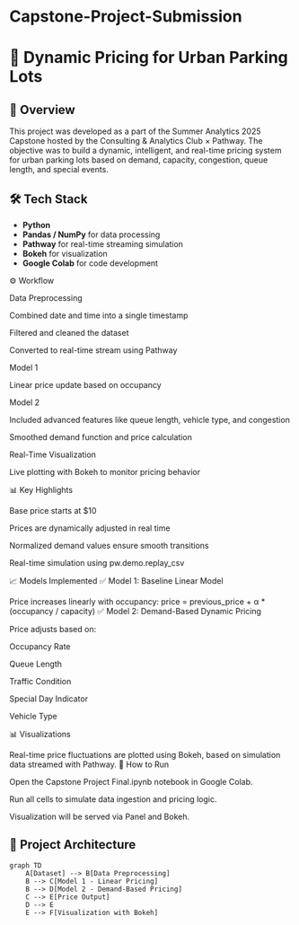 # Capstone-Project-Submission
# 🚗 Dynamic Pricing for Urban Parking Lots

## 📌 Overview
This project was developed as a part of the Summer Analytics 2025 Capstone hosted by the Consulting & Analytics Club × Pathway. The objective was to build a dynamic, intelligent, and real-time pricing system for urban parking lots based on demand, capacity, congestion, queue length, and special events.

## 🛠️ Tech Stack
- **Python**
- **Pandas / NumPy** for data processing
- **Pathway** for real-time streaming simulation
- **Bokeh** for visualization
- **Google Colab** for code development

⚙️ Workflow

 Data Preprocessing

 Combined date and time into a single timestamp

 Filtered and cleaned the dataset

Converted to real-time stream using Pathway

 Model 1

Linear price update based on occupancy

 Model 2

Included advanced features like queue length, vehicle type, and congestion

Smoothed demand function and price calculation

Real-Time Visualization

Live plotting with Bokeh to monitor pricing behavior

📊 Key Highlights

 Base price starts at $10

Prices are dynamically adjusted in real time

Normalized demand values ensure smooth transitions

Real-time simulation using pw.demo.replay_csv

📈 Models Implemented
✅ Model 1: Baseline Linear Model

Price increases linearly with occupancy:
price = previous_price + α * (occupancy / capacity)
✅ Model 2: Demand-Based Dynamic Pricing

Price adjusts based on:

 Occupancy Rate

Queue Length

Traffic Condition

Special Day Indicator

 Vehicle Type

📊 Visualizations

Real-time price fluctuations are plotted using Bokeh, based on simulation data streamed with Pathway.
📝 How to Run

Open the Capstone Project Final.ipynb notebook in Google Colab.

Run all cells to simulate data ingestion and pricing logic.

Visualization will be served via Panel and Bokeh.
## 🧠 Project Architecture

```mermaid
graph TD
    A[Dataset] --> B[Data Preprocessing]
    B --> C[Model 1 - Linear Pricing]
    B --> D[Model 2 - Demand-Based Pricing]
    C --> E[Price Output]
    D --> E
    E --> F[Visualization with Bokeh]

